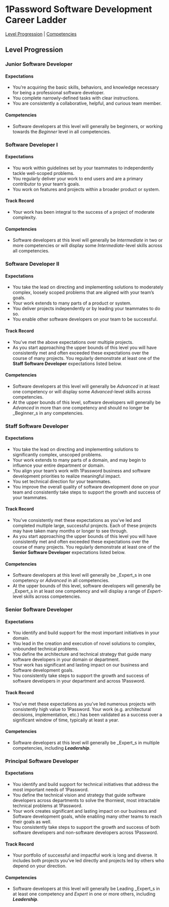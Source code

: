 # 1Password Software Development Career Ladder
[Level Progression](index.md) | [Competencies](competencies.md)


## Level Progression
### Junior Software Developer
#### Expectations
* You’re acquiring the basic skills, behaviors, and knowledge necessary for being a professional software developer.
* You complete narrowly-defined tasks with clear instructions.
* You are consistently a collaborative, helpful, and curious team member.

#### Competencies
* Software developers at this level will generally be beginners, or working towards the _Beginner_ level in all competencies.


### Software Developer I
#### Expectations
* You work within guidelines set by your teammates to independently tackle well-scoped problems.
* You regularly deliver your work to end users and are a primary contributor to your team’s goals.
* You work on features and projects within a broader product or system.

#### Track Record
* Your work has been integral to the success of a project of moderate complexity.

#### Competencies
* Software developers at this level will generally be _Intermediate_ in two or more competencies or will display some _Intermediate_-level skills across all competencies.


### Software Developer II

#### Expectations
* You take the lead on directing and implementing solutions to moderately complex, loosely scoped problems that are aligned with your team’s goals.
* Your work extends to many parts of a product or system.
* You deliver projects independently or by leading your teammates to do so.
* You enable other software developers on your team to be successful.

#### Track Record
* You’ve met the above expectations over multiple projects.
* As you start approaching the upper bounds of this level you will have consistently met and often exceeded these expectations over the course of many projects. You regularly demonstrate at least one of the **Staff Software Developer** expectations listed below.

#### Competencies
* Software developers at this level will generally be _Advanced_ in at least one competency or will display some _Advanced_-level skills across competencies.
* At the upper bounds of this level, software developers will generally be _Advanced_ in more than one competency and should no longer be _Beginner_s in any competencies.


### Staff Software Developer

#### Expectations
* You take the lead on directing and implementing solutions to significantly complex, unscoped problems.
* Your work extends to many parts of a domain, and may begin to influence your entire department or domain.
* You align your team’s work with 1Password business and software development priorities to realize meaningful impact.
* You set technical direction for your teammates.
* You improve the overall quality of software development done on your team and consistently take steps to support the growth and success of your teammates.

#### Track Record
* You’ve consistently met these expectations as you’ve led and completed multiple large, successful projects. Each of these projects may have taken many months or longer to see through.
* As you start approaching the upper bounds of this level you will have consistently met and often exceeded these expectations over the course of many projects. You regularly demonstrate at least one of the **Senior Software Developer** expectations listed below.

#### Competencies
* Software developers at this level will generally be _Expert_s in one competency or _Advanced_ in all competencies.
* At the upper bounds of this level, software developers will generally be _Expert_s in at least one competency and will display a range of _Expert_-level skills across competencies.


### Senior Software Developer
#### Expectations
* You identify and build support for the most important initiatives in your domain.
* You lead in the creation and execution of novel solutions to complex, unbounded technical problems.
* You define the architecture and technical strategy that guide many software developers in your domain or department.
* Your work has significant and lasting impact on our business and Software development goals.
* You consistently take steps to support the growth and success of software developers in your department and across 1Password.

#### Track Record
* You’ve met these expectations as you’ve led numerous projects with consistently high value to 1Password. Your work (e.g. architectural decisions, implementation, etc.) has been validated as a success over a significant window of time, typically at least a year.

#### Competencies
* Software developers at this level will generally be _Expert_s in multiple competencies, including _**Leadership**_.


### Principal Software Developer
#### Expectations
* You identify and build support for technical initiatives that address the most important needs of 1Password.
* You define the technical vision and strategy that guide software developers across departments to solve the thorniest, most intractable technical problems at 1Password.
* Your work creates significant and lasting impact on our business and Software development goals, while enabling many other teams to reach their goals as well.
* You consistently take steps to support the growth and success of both software developers and non-software developers across 1Password.

#### Track Record
* Your portfolio of successful and impactful work is long and diverse. It includes both projects you’ve led directly and projects led by others who depend on your direction.

#### Competencies
* Software developers at this level will generally be Leading _Expert_s in at least one competency and _Expert_ in one or more others, including _**Leadership**_.
